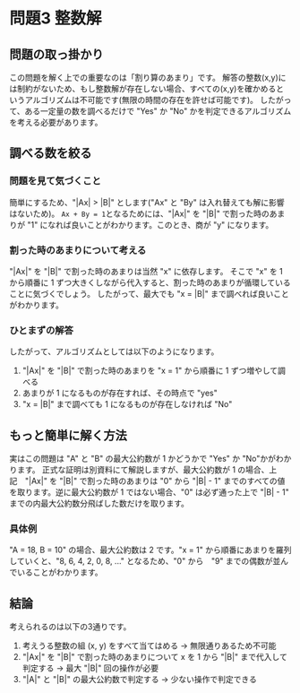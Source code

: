 # 問題3 整数解

## 問題の取っ掛かり

この問題を解く上での重要なのは「割り算のあまり」です。
解答の整数(x,y)には制約がないため、もし整数解が存在しない場合、すべての(x,y)を確かめるというアルゴリズムは不可能です(無限の時間の存在を許せば可能です)。
したがって、ある一定量の数を調べるだけで "Yes" か "No" かを判定できるアルゴリズムを考える必要があります。

## 調べる数を絞る

### 問題を見て気づくこと

簡単にするため、"|Ax| > |B|" とします("Ax" と "By" は入れ替えても解に影響はないため)。
`Ax + By = 1`となるためには、"|Ax|" を "|B|" で割った時のあまりが "1" になれば良いことがわかります。このとき、商が "y" になります。

### 割った時のあまりについて考える

"|Ax|" を "|B|" で割った時のあまりは当然 "x" に依存します。
そこで "x" を 1 から順番に 1 ずつ大きくしながら代入すると、割った時のあまりが循環していることに気づくでしょう。
したがって、最大でも "x = |B|" まで調べれば良いことがわかります。

### ひとまずの解答

したがって、アルゴリズムとしては以下のようになります。
1. "|Ax|" を "|B|" で割った時のあまりを "x = 1" から順番に 1 ずつ増やして調べる
1. あまりが 1 になるものが存在すれば、その時点で "yes"
1. "x = |B|" まで調べても 1 になるものが存在しなければ "No"

## もっと簡単に解く方法

実はこの問題は "A" と "B" の最大公約数が 1 かどうかで "Yes" か "No"かがわかります。
正式な証明は別資料にて解説しますが、最大公約数が 1 の場合、上記　"|Ax|" を "|B|" で割った時のあまりは "0" から "|B| - 1" までのすべての値を取ります。逆に最大公約数が 1 ではない場合、"0" は必ず通った上で "|B| - 1" までの内最大公約数分飛ばした数だけを取ります。

### 具体例

"A = 18, B = 10" の場合、最大公約数は 2 です。"x = 1" から順番にあまりを羅列していくと、"8, 6, 4, 2, 0, 8, ..." となるため、"0" から　"9" までの偶数が並んでいることがわかります。

## 結論

考えられるのは以下の3通りです。

1. 考えうる整数の組 (x, y) をすべて当てはめる → 無限通りあるため不可能
1. "|Ax|" を "|B|" で割った時のあまりについて x を 1 から "|B|" まで代入して判定する → 最大 "|B|" 回の操作が必要
1. "|A|" と "|B|" の最大公約数で判定する → 少ない操作で判定できる